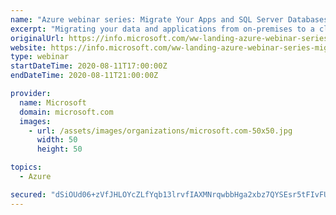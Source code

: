 ```yaml
---
name: "Azure webinar series: Migrate Your Apps and SQL Server Databases to Azure"
excerpt: "Migrating your data and applications from on-premises to a cloud database can help you focus on building new applications without worrying about storage size or resource management.\n\nJoin this webinar to learn how to start migrating SQL workloads to Azure SQL using database migration tools. Watch demos,"
originalUrl: https://info.microsoft.com/ww-landing-azure-webinar-series-migrate-your-apps-and-sql-server-databases-to-azure.html?lcid=en-us
website: https://info.microsoft.com/ww-landing-azure-webinar-series-migrate-your-apps-and-sql-server-databases-to-azure.html?lcid=en-us
type: webinar
startDateTime: 2020-08-11T17:00:00Z
endDateTime: 2020-08-11T21:00:00Z

provider:
  name: Microsoft
  domain: microsoft.com
  images:
    - url: /assets/images/organizations/microsoft.com-50x50.jpg
      width: 50
      height: 50

topics:
  - Azure

secured: "dSiOUd06+zVfJHLOYcZLfYqb13lrvfIAXMNrqwbbHga2xbz7QYSEsr5tFIvFUmJferXGVPfTLxfJ3kxYDUmGszRXgCZt+DhZJ1Le3QFraHKtAooiJDRle3cXzdPlxFwAhxI3zJAJPJq1RKj1o7rt9PwKSTjwzt7hizX5qkT6MfJyiyjiWx2vY92GQ0nD1VRKSYrUwPIKT4ebroH7zDUjjKaZj7BpBED0F3LMut2TmgKmppvzNx6auOvzVly+7S8kgBIMqPiIeCbr6T3a6g4Dfjlt0H75ainKvim9BaU7Y442uV1+ikExrf+MoBd6OxpbbMYnTSU7hIIpWEtWCfi36A==;xWAs9IW8CRVThZ8d93QOdw=="
---
```


